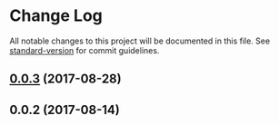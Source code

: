 # Change Log

All notable changes to this project will be documented in this file.
See [standard-version](https://github.com/conventional-changelog/standard-version) for commit guidelines.

<a name="0.0.3"></a>
## [0.0.3](https://github.com/PieELements/pie-elements/compare/@pie-elements/placement-ordering@0.0.2...@pie-elements/placement-ordering@0.0.3) (2017-08-28)




<a name="0.0.2"></a>
## 0.0.2 (2017-08-14)
